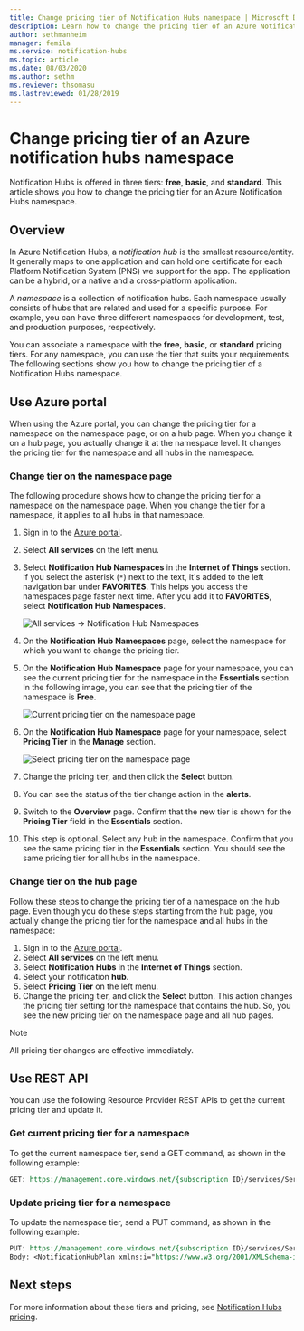 ```yaml
---
title: Change pricing tier of Notification Hubs namespace | Microsoft Docs
description: Learn how to change the pricing tier of an Azure Notification Hubs namespace.
author: sethmanheim
manager: femila
ms.service: notification-hubs
ms.topic: article
ms.date: 08/03/2020
ms.author: sethm
ms.reviewer: thsomasu
ms.lastreviewed: 01/28/2019
---
```


# Change pricing tier of an Azure notification hubs namespace

Notification Hubs is offered in three tiers: **free**, **basic**, and **standard**. This article shows you how to change the pricing tier for an Azure Notification Hubs namespace.

## Overview

In Azure Notification Hubs, a *notification hub* is the smallest resource/entity. It generally maps to one application and can hold one certificate for each Platform Notification System (PNS) we support for the app. The application can be a hybrid, or a native and a cross-platform application.

A *namespace* is a collection of notification hubs. Each namespace usually consists of hubs that are related and used for a specific purpose. For example, you can have three different namespaces for development, test, and production purposes, respectively.

You can associate a namespace with the **free**, **basic**, or **standard** pricing tiers. For any namespace, you can use the tier that suits your requirements. The following sections show you how to change the pricing tier of a Notification Hubs namespace.

## Use Azure portal

When using the Azure portal, you can change the pricing tier for a namespace on the namespace page, or on a hub page. When you change it on a hub page, you actually change it at the namespace level. It changes the pricing tier for the namespace and all hubs in the namespace.

### Change tier on the namespace page

The following procedure shows how to change the pricing tier for a namespace on the namespace page. When you change the tier for a namespace, it applies to all hubs in that namespace.

1. Sign in to the [Azure portal](https://portal.azure.com).
2. Select **All services** on the left menu.
3. Select **Notification Hub Namespaces** in the **Internet of Things** section. If you select the asterisk (`*`) next to the text, it's added to the left navigation bar under **FAVORITES**. This helps you access the namespaces page faster next time. After you add it to **FAVORITES**, select **Notification Hub Namespaces**.

    ![All services -> Notification Hub Namespaces](./media/change-pricing-tier/all-services-nhub.png)

4. On the **Notification Hub Namespaces** page, select the namespace for which you want to change the pricing tier.
5. On the **Notification Hub Namespace** page for your namespace, you can see the current pricing tier for the namespace in the **Essentials** section. In the following image, you can see that the pricing tier of the namespace is **Free**.

    ![Current pricing tier on the namespace page](./media/change-pricing-tier/pricing-tier-before.png)

6. On the **Notification Hub Namespace** page for your namespace, select **Pricing Tier** in the **Manage** section.

    ![Select pricing tier on the namespace page](./media/change-pricing-tier/namespace-select-pricing-menu.png)

7. Change the pricing tier, and then click the **Select** button.
8. You can see the status of the tier change action in the **alerts**.
9. Switch to the **Overview** page. Confirm that the new tier is shown for the **Pricing Tier** field in the **Essentials** section.
10. This step is optional. Select any hub in the namespace. Confirm that you see the same pricing tier in the **Essentials** section. You should see the same pricing tier for all hubs in the namespace.

### Change tier on the hub page

Follow these steps to change the pricing tier of a namespace on the hub page. Even though you do these steps starting from the hub page, you actually change the pricing tier for the namespace and all hubs in the namespace:

1. Sign in to the [Azure portal](https://portal.azure.com).
2. Select **All services** on the left menu.
3. Select **Notification Hubs** in the **Internet of Things** section.
4. Select your notification **hub**.
5. Select **Pricing Tier** on the left menu.
6. Change the pricing tier, and click the **Select** button. This action changes the pricing tier setting for the namespace that contains the hub. So, you see the new pricing tier on the namespace page and all hub pages.

> [!NOTE]
> All pricing tier changes are effective immediately.

## Use REST API

You can use the following Resource Provider REST APIs to get the current pricing tier and update it.

### Get current pricing tier for a namespace

To get the current namespace tier, send a GET command, as shown in the following example:

```REST
GET: https://management.core.windows.net/{subscription ID}/services/ServiceBus/Namespaces/{namespace name}/notificationhubplan
```

### Update pricing tier for a namespace

To update the namespace tier, send a PUT command, as shown in the following example:

```REST
PUT: https://management.core.windows.net/{subscription ID}/services/ServiceBus/Namespaces/{namespace name}/notificationhubplan
Body: <NotificationHubPlan xmlns:i="https://www.w3.org/2001/XMLSchema-instance" xmlns="http://schemas.microsoft.com/netservices/2010/10/servicebus/connect"><SKU>Standard</SKU></NotificationHubPlan>
```

## Next steps

For more information about these tiers and pricing, see [Notification Hubs pricing](https://azure.microsoft.com/pricing/details/notification-hubs/).
